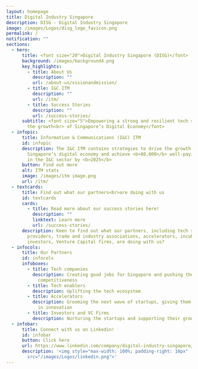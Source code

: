 ```yaml
---
layout: homepage
title: Digital Industry Singapore
description: DISG - Digital Industry Singapore
image: /images/Logos/disg_logo_favicon.png
permalink: /
notification: ""
sections:
  - hero:
      title: <font size="20">Digital Industry Singapore (DISG)</font>
      background: /images/background4.png
      key_highlights:
        - title: About Us
          description: ""
          url: /about-us/visionandmission/
        - title: I&C ITM
          description: ""
          url: /itm/
        - title: Success Stories
          description: ""
          url: /success-stories/
      subtitle: <font size="5">Empowering a strong and resilient tech sector to drive
        the growth<br> of Singapore’s Digital Economy</font>
  - infopic:
      title: Information & Communications (I&C) ITM
      id: infopic
      description: The I&C ITM contains strategies to drive the growth of
        Singapore’s digital economy and achieve <b>80,000</b> well-paying jobs
        in the I&C sector by <b>2025</b>
      button: Find out more
      alt: ITM stats
      image: /images/itm image.png
      url: /itm/
  - textcards:
      title: Find out what our partners<br>are doing with us
      id: textcards
      cards:
        - title: Read more about our success stories here!
          description: ""
          linktext: Learn more
          url: /success-stories/
      description: Keen to find out what our partners, including tech solution
        providers, trade and industry associations, accelerators, incubators,
        investors, Venture Capital firms, are doing with us?
  - infocols:
      title: Our Partners
      id: infocols
      infoboxes:
        - title: Tech companies
          description: Creating good jobs for Singapore and pushing the envelope of global
            competitiveness
        - title: Tech enablers
          description: Uplifting the tech ecosystem
        - title: Accelerators
          description: Grooming the next wave of startups, giving them a boost especially
            in innovation
        - title: Investors and VC Firms
          description: Nurturing the startups and supporting their growth
  - infobar:
      title: Connect with us on Linkedin!
      id: infobar
      button: Click here
      url: https://www.linkedin.com/company/digital-industry-singapore/mycompany/
      description: '<img style="max-width: 100%; padding-right: 10px"
        src="/images/Logos/linkedin.png">'
---
```

